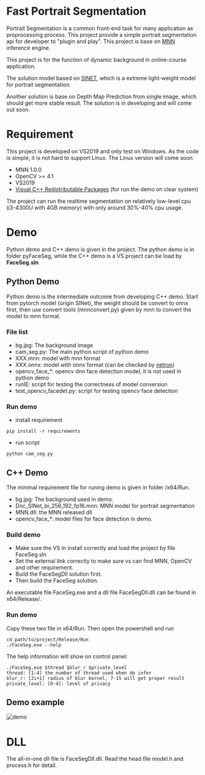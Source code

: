 # Fast Portrait Segmentation

Portrait Segmentation is a common front-end task for many application as proprocessing process. 
This project provide a simple portrait segmentation api for developer to "plugin and play".
This project is base on [MNN](https://github.com/alibaba/MNN) inference engine. 

This project is for the function of dynamic background in online-course application.

The solution model based on [SINET](https://arxiv.org/abs/1911.09099), which is a extreme light-weight model for portrait segmentation. 

Another solution is base on Depth Map Prediction from single image, which should get more stable result.
The solution is in developing and will come out soon.


# Requirement

This project is developed on VS2019 and only test on Windows. As the code is simple, it is not hard to support Linux.
 The Linux version will come soon.

* MNN 1.0.0 
* OpenCV >= 4.1
* VS2019
* [Visual C++ Redistributable Packages](https://support.microsoft.com/en-us/help/2977003/the-latest-supported-visual-c-downloads) (for run the demo on clear system)

The project can run the realtime segmentation on relatively low-level cpu (i3-4300U with 4GB memory) with only around 30%-40% cpu usage.
 

# Demo

Python demo and C++ demo is given in the project. The python demo is in folder pyFaceSeg, while the C++ demo is a VS project can 
be load by **FaceSeg.sln**


## Python Demo

Python demo is the intermediate outcome from developing C++ demo. Start from pytorch model (origin SINet), the weight should
 be convert to onnx first, then use convert tools (mnnconvert.py) given by mnn to convert the model to mnn format.<br>
 
### File list

* bg.jpg: The background image
* cam_seg.py: The main python script of python demo
* XXX.mnn: model with mnn format
* XXX.onnx: model with onnx format (can be checked by [netron](https://github.com/lutzroeder/netron)) 
* opencv_face_*: opencv dnn face detection model, it is not used in python demo
* runIE: script for testing the correctness of model conversion
* test_opencv_facedet.py: script for testing opencv face detection

### Run demo

* install requirement
```shell
pip install -r requirements
``` 
* run script
```shell
python cam_seg.py 
``` 


## C++ Demo

The minimal requirement file for runing demo is given in folder /x64/Run.
* bg.jpg: The background used in demo.
* Dnc_SINet_bi_256_192_fp16.mnn: MNN model for portrait segmentation
* MNN.dll: the MNN released dll
* opencv_face_*: model files for face detection in demo.

### Build demo

* Make sure the VS in install correctly and load the project by file FaceSeg.sln
* Set the external link correctly to make sure vs can find MNN, OpenCV and other requirement.
* Build the FaceSegDll solution first.
* Then build the FaceSeg solution.

An executable file FaceSeg.exe and a dll file FaceSegDll.dll can be found in x64/Release/. 


### Run demo

Copy these two file in x64/Run. Then open the powershell and run

```shell
cd path/to/project/Release/Run
./FaceSeg.exe --help
```

The help information will show on control panel:

```log
./FaceSeg.exe $thread $blur_r $private_level
thread: [1-4] the number of thread used when do infer
blur_r: [2i+1] radius of blur kernel, 7-15 will get proper result
private_level: [0-4]: level of privacy
```

## Demo example

![demo](https://github.com/YexingWan/Fast-Portrait-Segmentation/blob/master/WechatIMG21214.png)


# DLL

The all-in-one dll file is FaceSegDll.dll. Read the head file model.h and process.h for detail.